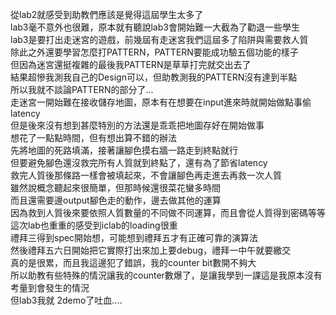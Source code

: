 從lab2就感受到助教們應該是覺得這屆學生太多了  
lab3毫不意外也很難，原本就有聽說lab3會開始難一大截為了勸退一些學生  
lab3是要打出走迷宮的遊戲，前幾屆有走迷宮我們這屆多了陷阱與需要救人質  
除此之外還要學習怎麼打PATTERN，PATTERN要能成功驗五個功能的樣子  
但因為迷宮還挺複雜的最後我PATTERN是草草打完就交出去了  
結果超慘我測我自己的Design可以，但助教測我的PATTERN沒有達到半點  
所以我就不談論PATTERN的部分了...  
走迷宮一開始難在接收儲存地圖，原本有在想要在input進來時就開始做點事偷latency  
但是後來沒有想到甚麼特別的方法還是乖乖把地圖存好在開始做事  
想花了一點點時間，但有想出算不錯的辦法  
先將地圖的死路填滿，接著讓腳色摸右牆一路走到終點就行  
但要避免腳色還沒救完所有人質就到終點了，還有為了節省latency  
救完人質後那條路一樣會被填起來，不會讓腳色再走進去再救一次人質  
雖然說概念聽起來很簡單，但那時候還很菜花蠻多時間  
而且還需要邊output腳色走的動作，邊去做其他的運算  
因為救到人質後來要依照人質數量的不同做不同運算，而且會從人質得到密碼等等  
這次lab也重重的感受到iclab的loading很重  
禮拜三得到spec開始想，可能想到禮拜五才有正確可靠的演算法  
然後禮拜五六日開始把它實際打出來加上要debug，禮拜一中午就要繳交  
真的是很累，而且我這邊犯了錯誤，我的counter bit數開不夠大  
所以助教有些特殊的情況讓我的counter數爆了，是讓我學到一課這是我原本沒有考量到會發生的情況  
但lab3我就 2demo了吐血....

